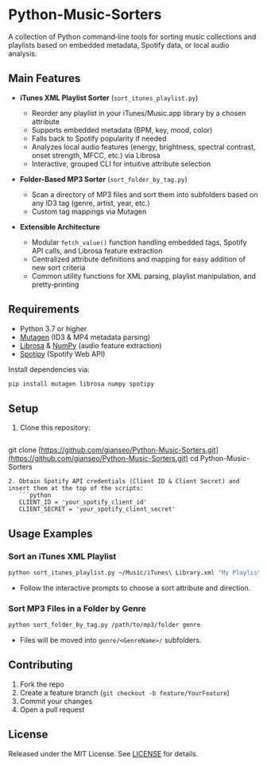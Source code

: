 # Python-Music-Sorters

A collection of Python command‑line tools for sorting music collections and playlists based on embedded metadata, Spotify data, or local audio analysis.

## Main Features

* **iTunes XML Playlist Sorter** (`sort_itunes_playlist.py`)

  * Reorder any playlist in your iTunes/Music.app library by a chosen attribute
  * Supports embedded metadata (BPM, key, mood, color)
  * Falls back to Spotify popularity if needed
  * Analyzes local audio features (energy, brightness, spectral contrast, onset strength, MFCC, etc.) via Librosa
  * Interactive, grouped CLI for intuitive attribute selection

* **Folder-Based MP3 Sorter** (`sort_folder_by_tag.py`)

  * Scan a directory of MP3 files and sort them into subfolders based on any ID3 tag (genre, artist, year, etc.)
  * Custom tag mappings via Mutagen

* **Extensible Architecture**

  * Modular `fetch_value()` function handling embedded tags, Spotify API calls, and Librosa feature extraction
  * Centralized attribute definitions and mapping for easy addition of new sort criteria
  * Common utility functions for XML parsing, playlist manipulation, and pretty‑printing

## Requirements

* Python 3.7 or higher
* [Mutagen](https://pypi.org/project/mutagen/) (ID3 & MP4 metadata parsing)
* [Librosa](https://pypi.org/project/librosa/) & [NumPy](https://pypi.org/project/numpy/) (audio feature extraction)
* [Spotipy](https://pypi.org/project/spotipy/) (Spotify Web API)

Install dependencies via:

```bash
pip install mutagen librosa numpy spotipy
```

## Setup

1. Clone this repository:

   ```bash
   ```

git clone [https://github.com/gianseo/Python-Music-Sorters.git](https://github.com/gianseo/Python-Music-Sorters.git)
cd Python-Music-Sorters

````
2. Obtain Spotify API credentials (Client ID & Client Secret) and insert them at the top of the scripts:
   ```python
   CLIENT_ID = 'your_spotify_client_id'
   CLIENT_SECRET = 'your_spotify_client_secret'
````

## Usage Examples

### Sort an iTunes XML Playlist

```bash
python sort_itunes_playlist.py ~/Music/iTunes\ Library.xml "My Playlist" my_playlist_sorted.xml
```

* Follow the interactive prompts to choose a sort attribute and direction.

### Sort MP3 Files in a Folder by Genre

```bash
python sort_folder_by_tag.py /path/to/mp3/folder genre
```

* Files will be moved into `genre/<GenreName>/` subfolders.

## Contributing

1. Fork the repo
2. Create a feature branch (`git checkout -b feature/YourFeature`)
3. Commit your changes
4. Open a pull request

## License

Released under the MIT License. See [LICENSE](LICENSE) for details.
